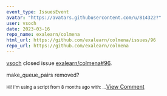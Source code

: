 ```yaml
---
event_type: IssuesEvent
avatar: "https://avatars.githubusercontent.com/u/814322?"
user: vsoch
date: 2023-03-16
repo_name: exalearn/colmena
html_url: https://github.com/exalearn/colmena/issues/96
repo_url: https://github.com/exalearn/colmena
---
```


<a href='https://github.com/vsoch' target='_blank'>vsoch</a> closed issue <a href='https://github.com/exalearn/colmena/issues/96' target='_blank'>exalearn/colmena#96</a>.

<p>make_queue_pairs removed?</p><small>Hi! I'm using a script from 8 months ago with:...</small><a href='https://github.com/exalearn/colmena/issues/96' target='_blank'>View Comment</a>